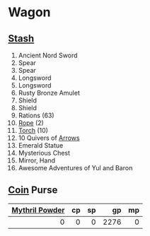 # Wagon

## [Stash](../../../Player%20Characters/Inventory/Stash.md)

1. Ancient Nord Sword
2. Spear
3. Spear
4. Longsword
5. Longsword
6. Rusty Bronze Amulet
7. Shield
8. Shield
9. Rations (63)
10. [Rope](../../../Items%20and%20Gear/Gear/50%20Coins/Rope.md) (2)
11. [Torch](../../../Items%20and%20Gear/Gear/1%20Coin/Torch.md) (10)
12. 10 Quivers of [Arrows](../../../Items%20and%20Gear/Weapons/Ammo/Arrow.md)
13. Emerald Statue
14. Mysterious Chest
15. Mirror, Hand
16. Awesome Adventures of Yul and Baron

## [Coin](../../Economy/Coins.md) Purse

| [Mythril Powder](../../../Magic/Spellcasting/Mythril.md) |  cp |  sp |   gp |  mp |
| -------------------------------------------------------: | --: | --: | ---: | --: |
|                                                        0 |   0 |   0 | 2276 |   0 |
